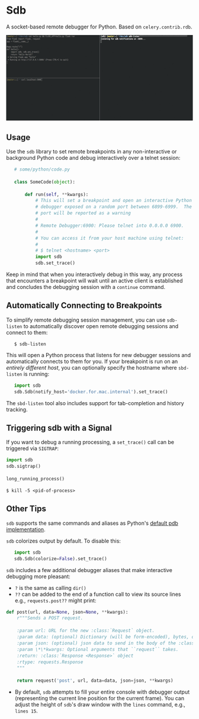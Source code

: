 Sdb
===
A socket-based remote debugger for Python.  Based on `celery.contrib.rdb`.

![example](./screen.gif)

Usage
-----

Use the `sdb` library to set remote breakpoints in any non-interactive or
background Python code and debug interactively over a telnet session:

```python
   # some/python/code.py

   class SomeCode(object):

       def run(self, **kwargs):
           # This will set a breakpoint and open an interactive Python
           # debugger exposed on a random port between 6899-6999.  The chosen
           # port will be reported as a warning
           #
           # Remote Debugger:6900: Please telnet into 0.0.0.0 6900.
           #
           # You can access it from your host machine using telnet:
           #
           # $ telnet <hostname> <port>
           import sdb
           sdb.set_trace()
```

Keep in mind that when you interactively debug in this way, any process
that encounters a breakpoint will wait until an active client is established
and concludes the debugging session with a `continue` command.

Automatically Connecting to Breakpoints
---------------------------------------

To simplify remote debugging session management, you can use `sdb-listen`
to automatically discover open remote debugging sessions and connect to them:

```shell
   $ sdb-listen
```

This will open a Python process that listens for new debugger sessions and
automatically connects to them for you.  If your breakpoint is run on
an _entirely different host_, you can optionally specify the hostname where
`sbd-listen` is running:

```python
   import sdb
   sdb.Sdb(notify_host='docker.for.mac.internal').set_trace()
```

The `sbd-listen` tool also includes support for tab-completion and history
tracking.

Triggering sdb with a Signal
----------------------------
If you want to debug a running processing, a `set_trace()` call can be
triggered via `SIGTRAP`:

```python
import sdb
sdb.sigtrap()

long_running_process()
```

`$ kill -5 <pid-of-process>`


Other Tips
----------
`sdb` supports the same commands and aliases as Python's [default pdb implementation](https://docs.python.org/2/library/pdb.html#debugger-commands).

`sdb` colorizes output by default.  To disable this:


```python
   import sdb
   sdb.Sdb(colorize=False).set_trace()
```

`sdb` includes a few additional debugger aliases that make interactive debugging more pleasant:

- `?` is the same as calling `dir()`
- `??` can be added to the end of a function call to view its source lines e.g., `requests.post??` might print:

```python
def post(url, data=None, json=None, **kwargs):
    r"""Sends a POST request.

    :param url: URL for the new :class:`Request` object.
    :param data: (optional) Dictionary (will be form-encoded), bytes, or file-like object to send in the body of the :class:`Request`.
    :param json: (optional) json data to send in the body of the :class:`Request`.
    :param \*\*kwargs: Optional arguments that ``request`` takes.
    :return: :class:`Response <Response>` object
    :rtype: requests.Response
    """

    return request('post', url, data=data, json=json, **kwargs)
```
- By default, `sdb` attempts to fill your entire console with debugger output (representing the current line position for the current frame).  You can adjust the height of `sdb`'s draw window with the `lines` command, e.g., `lines 15`.

